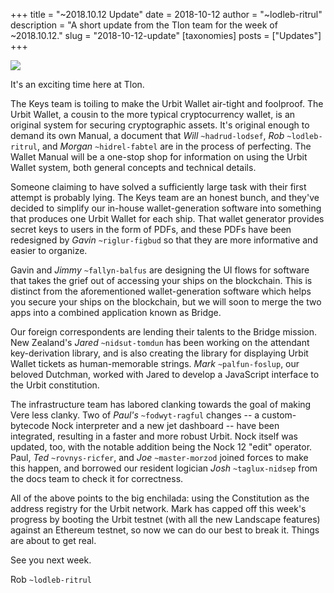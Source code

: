 +++
title = "~2018.10.12 Update"
date = 2018-10-12
author = "~lodleb-ritrul"
description = "A short update from the Tlon team for the week of ~2018.10.12."
slug = "2018-10-12-update"
[taxonomies]
posts = ["Updates"]
+++

![](https://media.urbit.org/fora/updates/2018.10.12-update.png)

It's an exciting time here at Tlon.

The Keys team is toiling to make the Urbit Wallet air-tight and foolproof. The
Urbit Wallet, a cousin to the more typical cryptocurrency wallet, is an original
system for securing cryptographic assets. It's original enough to demand its own
Manual, a document that *Will* `~hadrud-lodsef`, *Rob* `~lodleb-ritrul`, and
*Morgan* `~hidrel-fabtel` are in the process of perfecting. The Wallet Manual
will be a one-stop shop for information on using the Urbit Wallet system, both
general concepts and technical details.

Someone claiming to have solved a sufficiently large task with their first
attempt is probably lying. The Keys team are an honest bunch, and they've
decided to simplify our in-house wallet-generation software into something that
produces one Urbit Wallet for each ship. That wallet generator provides secret
keys to users in the form of PDFs, and these PDFs have been redesigned by
*Gavin* `~riglur-figbud` so that they are more informative and easier to
organize.

Gavin and *Jimmy* `~fallyn-balfus` are designing the UI flows for software
that takes the grief out of accessing your ships on the blockchain. This is
distinct from the aforementioned wallet-generation software which helps you
secure your ships on the blockchain, but we will soon to merge the two apps into
a combined application known as Bridge.

Our foreign correspondents are lending their talents to the Bridge mission.
New Zealand's *Jared* `~nidsut-tomdun` has been working on the attendant
key-derivation library, and is also creating the library for displaying
Urbit Wallet tickets as human-memorable strings. *Mark* `~palfun-foslup`, our
beloved Dutchman, worked with Jared to develop a JavaScript interface to the
Urbit constitution.

The infrastructure team has labored clanking towards the goal of making Vere
less clanky. Two of *Paul's* `~fodwyt-ragful` changes -- a custom-bytecode
Nock interpreter and a new jet dashboard -- have been integrated, resulting in a
faster and more robust Urbit. Nock itself was updated, too, with the notable
addition being the Nock 12 "edit" operator. Paul, *Ted* `~rovnys-ricfer`, and
*Joe* `~master-morzod` joined forces to make this happen, and borrowed our
resident logician *Josh* `~taglux-nidsep` from the docs team to check it for
correctness.

All of the above points to the big enchilada: using the Constitution as the
address registry for the Urbit network. Mark has capped off this week's progress
by booting the Urbit testnet (with all the new Landscape features) against an
Ethereum testnet, so now we can do our best to break it. Things are about to get
real.

See you next week.

Rob `~lodleb-ritrul`
